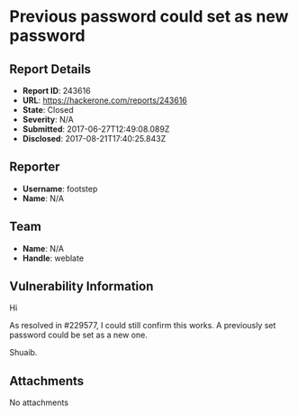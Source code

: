 # Previous password could set as new password

## Report Details
- **Report ID**: 243616
- **URL**: https://hackerone.com/reports/243616
- **State**: Closed
- **Severity**: N/A
- **Submitted**: 2017-06-27T12:49:08.089Z
- **Disclosed**: 2017-08-21T17:40:25.843Z

## Reporter
- **Username**: footstep
- **Name**: N/A

## Team
- **Name**: N/A
- **Handle**: weblate

## Vulnerability Information
Hi

As resolved in #229577, I could still confirm this works. A previously set password could be set as a new one.

Shuaib.


## Attachments
No attachments
